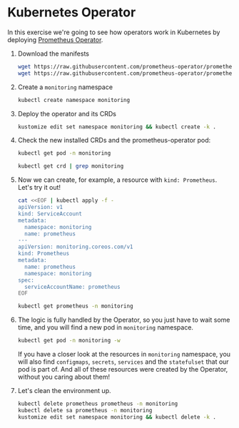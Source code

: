 # Kubernetes Operator

In this exercise we're going to see how operators work in Kubernetes by deploying [Prometheus Operator](https://github.com/prometheus-operator/prometheus-operator).

1. Download the manifests

    ```bash
    wget https://raw.githubusercontent.com/prometheus-operator/prometheus-operator/refs/heads/main/kustomization.yaml
    wget https://raw.githubusercontent.com/prometheus-operator/prometheus-operator/refs/heads/main/bundle.yaml
    ```

2. Create a `monitoring` namespace

    ```bash
    kubectl create namespace monitoring
    ```

3. Deploy the operator and its CRDs

    ```bash
    kustomize edit set namespace monitoring && kubectl create -k .
    ```

4. Check the new installed CRDs and the prometheus-operator pod:

    ```bash
    kubectl get pod -n monitoring
    ```

    ```bash
    kubectl get crd | grep monitoring
    ```

5. Now we can create, for example, a resource with `kind: Prometheus`. Let's try it out!

    ```bash
    cat <<EOF | kubectl apply -f -
    apiVersion: v1
    kind: ServiceAccount
    metadata:
      namespace: monitoring
      name: prometheus
    ---
    apiVersion: monitoring.coreos.com/v1
    kind: Prometheus
    metadata:
      name: prometheus
      namespace: monitoring
    spec:
      serviceAccountName: prometheus
    EOF
    ```

    ```bash
    kubectl get prometheus -n monitoring
    ```

6. The logic is fully handled by the Operator, so you just have to wait some time, and you will find a new pod in `monitoring` namespace.

    ```bash
    kubectl get pod -n monitoring -w
    ```

    If you have a closer look at the resources in `monitoring` namespace, you will also find `configmaps`, `secrets`, `services` and the `statefulset` that our pod is part of.
    And all of these resources were created by the Operator, without you caring about them!

7. Let's clean the environment up.

    ```bash
    kubectl delete prometheus prometheus -n monitoring
    kubectl delete sa prometheus -n monitoring
    kustomize edit set namespace monitoring && kubectl delete -k .
    ```
